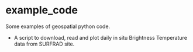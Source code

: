 # example_code
Some examples of geospatial python code.

- A script to download, read and plot daily in situ Brightness Temperature data from SURFRAD site.
